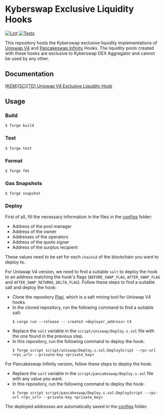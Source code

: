# Kyberswap Exclusive Liquidity Hooks

[![Lint](https://github.com/KyberNetwork/ks-exclusive-liquidity-sc/actions/workflows/lint.yml/badge.svg)](https://github.com/KyberNetwork/ks-exclusive-liquidity-sc/actions/workflows/lint.yml)
[![Tests](https://github.com/KyberNetwork/ks-exclusive-liquidity-sc/actions/workflows/test.yml/badge.svg)](https://github.com/KyberNetwork/ks-exclusive-liquidity-sc/actions/workflows/test.yml)

This repository hosts the Kyberswap exclusive liquidity implementations of [Uniswap V4](https://github.com/Uniswap/v4-core) and [Pancakeswap Infinity](https://github.com/pancakeswap/infinity-core) Hooks.
The liquidity pools created with these hooks are exclusive to Kyberswap DEX Aggregator and cannot be used by any other.

## Documentation

[[KEM][SC][TD] Uniswap V4 Exclusive Liquidity Hook](https://www.notion.so/kybernetwork/KEM-SC-TD-Uniswap-V4-Exclusive-Liquidity-Hook-1c026751887e80baa4eed97febdaa7c0)

## Usage

### Build

```shell
$ forge build
```

### Test

```shell
$ forge test
```

### Format

```shell
$ forge fmt
```

### Gas Snapshots

```shell
$ forge snapshot
```

### Deploy

First of all, fill the necessary information in the files in the [configs](./script/configs) folder:

- Address of the pool manager
- Address of the owner
- Addresses of the operators
- Address of the quote signer
- Address of the surplus recipient

These values need to be set for each `chainid` of the blockchain you want to deploy to.

For Uniswap V4 version, we need to find a suitable `salt` to deploy the hook to an address matching the hook's flags (`BEFORE_SWAP_FLAG`, `AFTER_SWAP_FLAG` and `AFTER_SWAP_RETURNS_DELTA_FLAG`).
Follow these steps to find a suitable salt and deploy the hook:

- Clone the repository [Piwi](https://github.com/thepluck/piwi), which is a salt mining tool for Uniswap V4 hooks.
- In the cloned repository, run the following command to find a suitable salt:
  ```
  $ cargo run --release -- create3 <deployer_address> C4
  ```
- Replace the `salt` variable in the `script/uniswap/Deploy.s.sol` file with the one found in the previous step.
- In this repository, run the following command to deploy the hook:
  ```shell
  $ forge script script/uniswap/Deploy.s.sol:DeployScript --rpc-url <rpc_url> --private-key <private_key>
  ```

For Pancakeswap Infinity version, follow these steps to deploy the hook:

- Replace the `salt` variable in the `script/pancakeswap/Deploy.s.sol` file with any value you want.
- In this repository, run the following command to deploy the hook:
    ```shell
    $ forge script script/pancakeswap/Deploy.s.sol:DeployScript --rpc-url <rpc_url> --private-key <private_key>
    ```

The deployed addresses are automatically saved in the [configs](./script/configs) folder.
